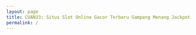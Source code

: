 ```yaml
---
layout: page
title: CUAN33: Situs Slot Online Gacor Terbaru Gampang Menang Jackpot
permalink: /
---
```


